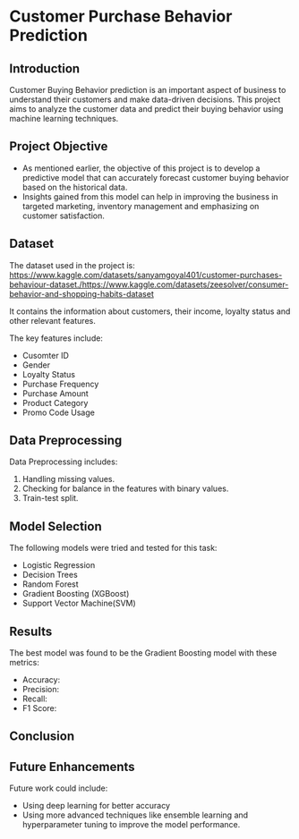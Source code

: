 # Customer Purchase Behavior Prediction

## Introduction
Customer Buying Behavior prediction is an important aspect of business to understand their customers and make data-driven decisions. This project aims to analyze the customer data and predict their buying behavior using machine learning techniques.

## Project Objective
 - As mentioned earlier, the objective of this project is to develop a predictive model that can accurately forecast customer buying behavior based on the historical data.
 - Insights gained from this model can help in improving the business in targeted marketing, inventory management and emphasizing on customer satisfaction.

## Dataset
The dataset used in the project is: https://www.kaggle.com/datasets/sanyamgoyal401/customer-purchases-behaviour-dataset./https://www.kaggle.com/datasets/zeesolver/consumer-behavior-and-shopping-habits-dataset

It contains the information about customers, their income, loyalty status and other relevant features.

The key features include:
 - Cusomter ID
 - Gender
 - Loyalty Status
 - Purchase Frequency
 - Purchase Amount
 - Product Category
 - Promo Code Usage

## Data Preprocessing
Data Preprocessing includes:
1. Handling missing values.
2. Checking for balance in the features with binary values.
3. Train-test split.

## Model Selection
The following models were tried and tested for this task:
 - Logistic Regression
 - Decision Trees
 - Random Forest
 - Gradient Boosting (XGBoost)
 - Support Vector Machine(SVM)

## Results
The best model was found to be the Gradient Boosting model with these metrics:
 - Accuracy:
 - Precision:
 - Recall: 
 - F1 Score:

## Conclusion

## Future Enhancements
Future work could include:
 - Using deep learning for better accuracy
 - Using more advanced techniques like ensemble learning and hyperparameter tuning to improve the model performance.
